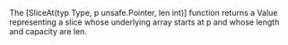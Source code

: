 The [SliceAt(typ Type, p unsafe.Pointer, len int)] function
returns a Value representing a slice whose underlying array starts
at p and whose length and capacity are len.